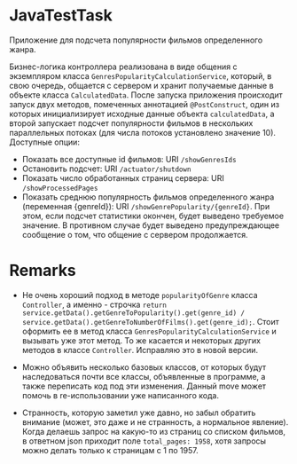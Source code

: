 # JavaTestTask

Приложение для подсчета популярности фильмов определенного жанра. 

Бизнес-логика контроллера реализована в виде общения с экземпляром класса `GenresPopularityCalculationService`, который, в свою очередь, общается с сервером и хранит получаемые данные в объекте класса `CalculatedData`. После запуска приложения происходит запуск двух методов, помеченных аннотацией `@PostConstruct`, один из которых инициализирует исходные данные объекта `calculatedData`, а второй запускает подсчет популярности фильмов в нескольких параллельных потоках (для числа потоков установлено значение 10). Доступные опции:

- Показать все доступные id фильмов: URI `/showGenresIds`
- Остановить подсчет: URI `/actuator/shutdown`
- Показать число обработанных страниц сервера: URI `/showProcessedPages`
- Показать среднюю популярность фильмов определенного жанра (переменная {genreId}): URI `/showGenrePopularity/{genreId}`. При этом, если подсчет статистики окончен, будет выведено требуемое значение. В противном случае будет выведено предупреждающее сообщение о том, что общение с сервером продолжается.


# Remarks

- Не очень хороший подход в методе `popularityOfGenre` класса `Controller`, а именно - строчка `return service.getData().getGenreToPopularity().get(genre_id) /
                service.getData().getGenreToNumberOfFilms().get(genre_id);`. Стоит оформить ее в метод класса `GenresPopularityCalculationService` и вызывать уже этот метод. То же касается и некоторых других методов в классе `Controller`. Исправляю это в новой версии.
                
- Можно объявить несколько базовых классов, от которых будут наследоваться почти все классы, объявленные в программе, а также переписать код под эти изменения. Данный move может помочь в re-использовании уже написанного кода.
- Странность, которую заметил уже давно, но забыл обратить внимание (может, это даже и не странность, а нормальное явление). Когда делаешь запрос на какую-то из страниц со списком фильмов, в ответном json приходит поле `total_pages: 1958`, хотя запросы можно делать только к страницам с 1 по 1957.
